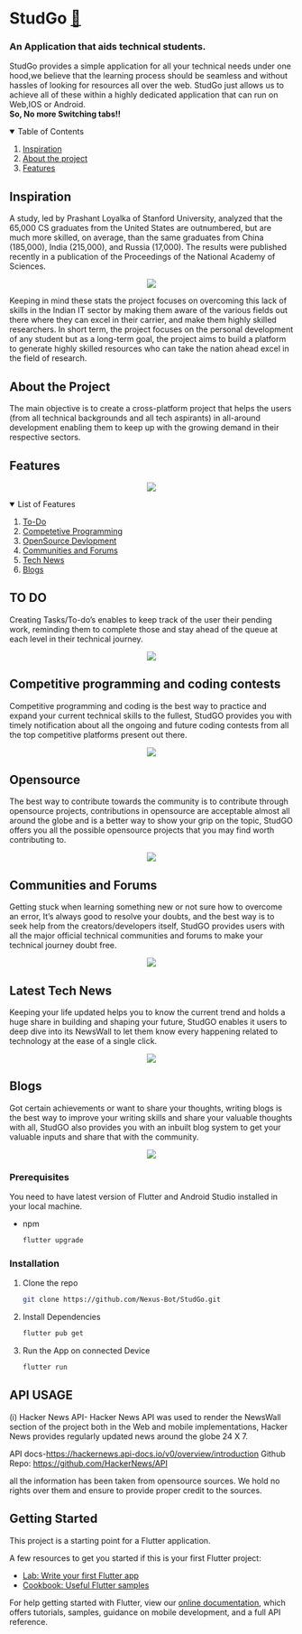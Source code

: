 # StudGo <a href="https://drive.google.com/file/d/1lVHFowBA6rfVJNwYAsX1RjrfF4z1vRU9/view">📱</a>
<h3>An Application that aids technical students.</h3>

<p>StudGo provides a simple application for all your technical needs under one hood,we believe that the learning process should be seamless and without hassles of looking for resources all over the web. StudGo just allows us to achieve all of these within a highly dedicated application that can run on Web,IOS or Android.<br>
  <B>So, No more Switching tabs!!</b> 
</p>

<details open="open">
  <summary>Table of Contents</summary>
  <ol>
    <li><a href="#inspiration">Inspiration</a></li>
    <li><a href="#about-the-project">About the project</a></li>
    <li><a href="#features">Features</a></li>
  </ol>
</details>

## Inspiration

A study, led by Prashant Loyalka of Stanford University, analyzed that the 65,000 CS graduates from the United States are outnumbered, but are much more skilled, on average, than the same graduates from China (185,000), India (215,000), and Russia (17,000). The results were published recently in a publication of the Proceedings of the National Academy of Sciences.
<p align="center">
  <img src="./readme/Inspiration.png">
</p>
Keeping in mind these stats the project focuses on overcoming this lack of skills in the Indian IT sector by making them aware of the various fields out there where they can excel in their carrier, and make them highly skilled researchers. In short term, the project focuses on the personal development of any student but as a long-term goal, the project aims to build a platform to generate highly skilled resources who can take the nation ahead excel in the field of research.

## About the Project

The main objective is to create a cross-platform project that helps the users (from all technical backgrounds and all tech aspirants) in all-around development enabling them to keep up with the growing demand in their respective sectors.

## Features
<p align="center">
  <img src="./readme/main.jpg">
</p>
<details open="open">
  <summary>List of Features</summary>
  <ol>
    <li><a href="#to-do">To-Do</a></li>
    <li><a href="#competitive-programming-and-coding-contests">Competetive Programming</a></li>
    <li><a href="#opensource">OpenSource Devlopment</a></li>
    <li><a href="#communities-and-forums">Communities and Forums</a></li>
    <li><a href="#latest-tech-news">Tech News</a></li>
    <li><a href="#blogs">Blogs</a></li>
  </ol>
</details>

## TO DO
Creating Tasks/To-do’s enables to keep track of the user their pending work, reminding them to complete those and stay ahead of the queue at each level in their technical journey.
<p align="center">
  <img src="./readme/todo.jpg">
</p>

## Competitive programming and coding contests
Competitive programming and coding is the best way to practice and expand your current technical skills to the fullest, StudGO provides you with timely notification about all the ongoing and future coding contests from all the top competitive platforms present out there.
<p align="center">
  <img src="./readme/cp.jpg">
</p>

## Opensource
The best way to contribute towards the community is to contribute through opensource projects, contributions in opensource are acceptable almost all around the globe and is a better way to show your grip on the topic, StudGO offers you all the possible opensource projects that you may find worth contributing to.
<p align="center">
  <img src="./readme/os.jpg">
</p>

## Communities and Forums
Getting stuck when learning something new or not sure how to overcome an error, It’s always good to resolve your doubts, and the best way is to seek help from the creators/developers itself, StudGO provides users with all the major official technical communities and forums to make your technical journey doubt free.
<p align="center">
  <img src="./readme/comm.jpg">
</p>

## Latest Tech News
Keeping your life updated helps you to know the current trend and holds a huge share in building and shaping your future, StudGO enables it users to deep dive into its NewsWall to let them know every happening related to technology at the ease of a single click.

<p align="center">
  <img src="./readme/news.jpg">
</p>

## Blogs
Got certain achievements or want to share your thoughts, writing blogs is the best way to improve your writing skills and share your valuable thoughts with all, StudGO also provides you with an inbuilt blog system to get your valuable inputs and share that with the community.


<p align="center">
  <img src="./readme/blogs.jpg">
</p>

### Prerequisites

You need to have latest version of Flutter and Android Studio installed in your local machine.

-   npm
    ```sh
    flutter upgrade
    ```

### Installation

1. Clone the repo
    ```sh
    git clone https://github.com/Nexus-Bot/StudGo.git
    ```
2. Install Dependencies
    ```sh
    flutter pub get
    ```
3. Run the App on connected Device
    ```sh
    flutter run
    ```
    
## API USAGE

(i)	Hacker News API-
Hacker News API was used to render the NewsWall section of the project both in the Web and mobile implementations, Hacker News provides regularly updated news around the globe 24 X 7.

API docs-https://hackernews.api-docs.io/v0/overview/introduction
Github Repo: https://github.com/HackerNews/API

all the information has been taken from opensource sources.
We hold no rights over them and ensure to provide proper credit to the sources.

## Getting Started

This project is a starting point for a Flutter application.

A few resources to get you started if this is your first Flutter project:

- [Lab: Write your first Flutter app](https://flutter.dev/docs/get-started/codelab)
- [Cookbook: Useful Flutter samples](https://flutter.dev/docs/cookbook)

For help getting started with Flutter, view our
[online documentation](https://flutter.dev/docs), which offers tutorials,
samples, guidance on mobile development, and a full API reference.
